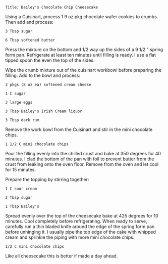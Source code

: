 ~~~ recipe-info
Title: Bailey's Chocolate Chip Cheesecake
~~~

Using a Cuisinart, process 1 9 oz pkg chocolate wafer cookies to crumbs. Then add and process:

~~~ recipe-ingredients
3 Tbsp sugar

6 Tbsp softened butter
~~~

Press the mixture on the bottom and 1/2 way up the sides of a 9 1/2 " spring form pan. Refrigerate
at least ten minutes until filling is ready. I use a flat tipped spoon the even the top of the
sides.

Wipe the crumb mixture out of the cuisinart workbowl before preparing the filling. Add to the bowl
and process:

~~~ recipe-ingredients
3 pkgs (8 oz ea) softened cream cheese

1 C sugar

3 large eggs

3 Tbsp Bailey's Irish Cream liquor

3 Tbsp dark rum
~~~

Remove the work bowl from the Cuisinart and stir in the mini chocolate chips.

~~~ recipe-ingredients
1 1/2 C mini chocolate chips
~~~

Pour the filling evenly into the chilled crust and bake at 350 degrees for 40 minutes. I clad the
bottom of the pan with foil to prevent butter from the crust from leaking onto the oven floor.
Remove from the oven and let cool for 15 minutes.

Prepare the topping by stirring together:

~~~ recipe-ingredients
1 C sour cream

2 Tbsp sugar

1 Tbsp Bailey's
~~~

Spread evenly over the top of the cheesecake bake at 425 degrees for 10 minutes. Cool completely
before refrigerating. When ready to serve, carefully run a thin bladed knife around the edge of the
spring form pan before unhinging it. I usually pipe the top edge of the cake with whipped cream and
sprinkle the piping with more mini chocolate chips.

~~~ recipe-ingredients
1/2 C mini chocolate chips
~~~

Like all cheesecake this is better if made a day ahead.
